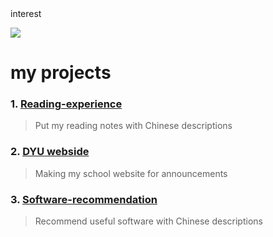 <div>interest</div>

![](https://media.tenor.com/bhVEt__Nyu8AAAAM/vibe.gif)

# my projects
### 1. [Reading-experience](https://github.com/ddk070/Reading-experience)
> Put my reading notes with Chinese descriptions
### 2. [DYU webside](https://github.com/ddk070/webside)
> Making my school website for announcements
### 3. [Software-recommendation](https://github.com/ddk070/Software-recommendation)
> Recommend useful software with Chinese descriptions
